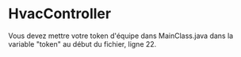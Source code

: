 # HvacController
Vous devez mettre votre token d'équipe dans MainClass.java dans la variable "token" au début du fichier, ligne 22.